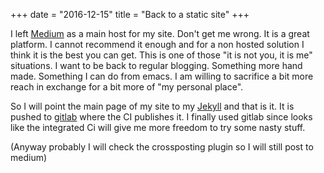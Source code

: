 +++
date = "2016-12-15"
title = "Back to a static site"
+++

I left [Medium](http://medium.com) as a main host for my site. Don't get me wrong. It is a great platform. I cannot recommend it enough and for a non hosted solution I think it is the best you can get. This is one of those "it is not you, it is me" situations. I want to be back to regular blogging. Something more hand made. Something I can do from emacs. I am willing to sacrifice a bit more reach in exchange for a bit more of "my personal place".

<!--more-->

So I will point the main page of my site to my [Jekyll](https://jekyllrb.com/) and that is it. It is pushed to [gitlab](https://gitlab.com/rafadc/joy.pm) where the CI publishes it. I finally used gitlab since looks like the integrated Ci will give me more freedom to try some nasty stuff.

(Anyway probably I will check the crossposting plugin so I will still post to medium)
